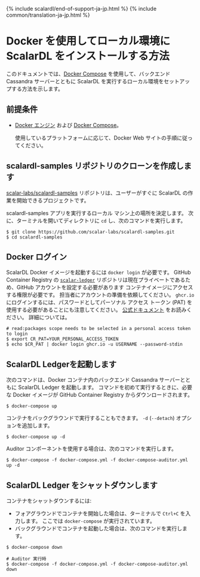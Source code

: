 {% include scalardl/end-of-support-ja-jp.html %}
{% include common/translation-ja-jp.html %}

# Docker を使用してローカル環境に ScalarDL をインストールする方法

このドキュメントでは、[Docker Compose](https://docs.docker.com/compose/) を使用して、バックエンド Cassandra サーバーとともに ScalarDL を実行するローカル環境をセットアップする方法を示します。

## 前提条件

- [Docker エンジン](https://docs.docker.com/engine/) および [Docker Compose](https://docs.docker.com/compose/)。

     使用しているプラットフォームに応じて、Docker Web サイトの手順に従ってください。

## scalardl-samples リポジトリのクローンを作成します

[scalar-labs/scalardl-samples](https://github.com/scalar-labs/scalardl-samples) リポジトリは、ユーザーがすぐに ScalarDL の作業を開始できるプロジェクトです。

scalardl-samples アプリを実行するローカル マシン上の場所を決定します。 次に、ターミナルを開いてディレクトリに `cd` し、次のコマンドを実行します。

```
$ git clone https://github.com/scalar-labs/scalardl-samples.git
$ cd scalardl-samples
```

## Docker ログイン

ScalarDL Docker イメージを起動するには `docker login` が必要です。 GitHub Container Registry の [`scalar-ledger`](https://github.com/orgs/scalar-labs/packages/container/package/scalar-ledger) リポジトリは現在プライベートであるため、GitHub アカウントを設定する必要があります コンテナイメージにアクセスする権限が必要です。 担当者にアカウントの準備を依頼してください。 `ghcr.io` にログインするには、パスワードとしてパーソナル アクセス トークン (PAT) を使用する必要があることにも注意してください。 [公式ドキュメント](https://docs.github.com/en/packages/guides/migrated-to-github-container-registry-for-docker-images#authenticating-with-the-container-registry) をお読みください。 詳細については。

```
# read:packages scope needs to be selected in a personal access token to login
$ export CR_PAT=YOUR_PERSONAL_ACCESS_TOKEN
$ echo $CR_PAT | docker login ghcr.io -u USERNAME --password-stdin
```

## ScalarDL Ledgerを起動します

次のコマンドは、Docker コンテナ内のバックエンド Cassandra サーバーとともに ScalarDL Ledger を起動します。 コマンドを初めて実行するときに、必要な Docker イメージが GitHub Container Registry からダウンロードされます。

```
$ docker-compose up
```

コンテナをバックグラウンドで実行することもできます。 `-d` (`--detach`) オプションを追加します。

```
$ docker-compose up -d
```

Auditor コンポーネントを使用する場合は、次のコマンドを実行します。
```
$ docker-compose -f docker-compose.yml -f docker-compose-auditor.yml up -d

```

## ScalarDL Ledger をシャットダウンします

コンテナをシャットダウンするには:

- フォアグラウンドでコンテナを開始した場合は、ターミナルで `Ctrl+C` を入力します。
   ここでは `docker-compose` が実行されています。
- バックグラウンドでコンテナを起動した場合は、次のコマンドを実行します。

```
$ docker-compose down

# Auditor 実行時
$ docker-compose -f docker-compose.yml -f docker-compose-auditor.yml down
```
